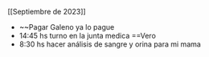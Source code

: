 [[Septiembre de 2023]]
- ~~Pagar Galeno ya lo pague 
- 14:45 hs turno en la junta medica ==Vero
- 8:30 hs hacer análisis de sangre y orina para mi mama
